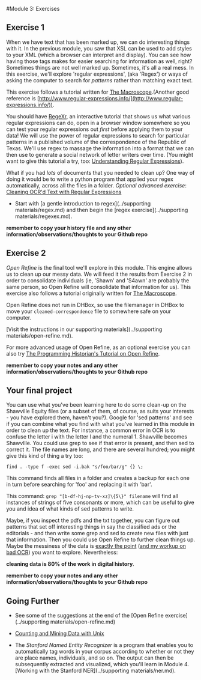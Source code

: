 
#Module 3: Exercises

## Exercise 1

When we have text that has been marked up, we can do interesting things with it. In the previous module, you saw that XSL can be used to add styles to your XML (which a browser can interpret and display). You can see how having those tags makes for easier searching for information as well, right? Sometimes things are not well marked up. Sometimes, it's all a real mess. In this exercise, we'll explore 'regular expressions', (aka 'Regex') or ways of asking the computer to search for *patterns* rather than matching exact text.

This exercise follows a tutorial written for [The Macroscope](http://themacroscope.org).(Another good reference is [http://www.regular-expressions.info/](http://www.regular-expressions.info/)).

You should have [RegeXr](http://www.regexr.com/), an interactive tutorial that shows us what various regular expressions can do, open in a browser window somewhere so you can test your regular expressions out _first_ before applying them to your data!  We will use the power of regular expressions to search for particular patterns in a published volume of the correspondence of the Republic of Texas. We'll use regex to massage the information into a format that we can then use to generate a social network of letter writers over time. (You might want to give this tutorial a try, too: [Understanding Regular Expressions](http://programminghistorian.org/lessons/understanding-regular-expressions)).

What if you had *lots* of documents that you needed to clean up? One way of doing it would be to write a python program that applied your regex automatically, across all the files in a folder. *Optional advanced exercise*: [Cleaning OCR'd Text with Regular Expressions](http://programminghistorian.org/lessons/cleaning-ocrd-text-with-regular-expressions)

* Start with [a gentle introduction to regex](../supporting materials/regex.md) and then begin the [regex exercise](../supporting materials/regexex.md).

**remember to copy your history file and any other information/observations/thoughts to your Github repo**

## Exercise 2

*Open Refine* is the final tool we'll explore in this module. This engine allows us to clean up our messy data. We will feed it the results from Exercise 2 in order to consolidate individuals (ie, 'Shawn' and 'S4awn' are probably the same person, so Open Refine will consolidate that information for us). This exercise also follows a tutorial originally written for [The Macroscope](http://themacroscope.org).

Open Refine does not run in DHBox, so use the filemanager in DHBox to move your `cleaned-correspondence` file to somewhere safe on your computer.

[Visit the instructions in our supporting materials](../supporting materials/open-refine.md).

For more advanced usage of Open Refine, as an optional exercise you can also try [The Programming Historian's Tutorial on Open Refine](http://programminghistorian.org/lessons/cleaning-data-with-openrefine).

**remember to copy your notes and any other information/observations/thoughts to your Github repo**

## Your final project

You can use what you've been learning here to do some clean-up on the Shawville Equity files (or a subset of them, of course, as suits your interests - you have explored them, haven't you?). Google for 'sed patterns' and see if you can combine what you find with what you've learned in this module in order to clean up the text. For instance, a common error in OCR is to confuse the letter i with the letter l and the numeral 1. Shawville becomes Shawvllle. You could use grep to see if that error is present, and then sed to correct it. The file names are long, and there are several hundred; you might give this kind of thing a try too:

`find . -type f -exec sed -i.bak "s/foo/bar/g" {} \;`

This command finds all files in a folder and creates a backup for each one in turn before searching for 'foo' and replacing it with 'bar'.

This command: `grep "[b-df-hj-np-tv-xz]\{5\}" filename` will find all instances of strings of five consonants or more, which can be useful to give you and idea of what kinds of sed patterns to write.

Maybe, if you inspect the pdfs and the txt together, you can figure out patterns that set off interesting things in say the classified ads or the editorials - and then write some grep and sed to create new files with just that information. Then you could use Open Refine to further clean things up. Maybe the messiness of the data is [exactly the point](https://smgprojects.github.io/experiment-bad-equity/) ([and my workup on bad OCR](https://smgprojects.github.io/experiment-determining-bad-ocr-via-automated-spellcheck/)) you want to explore. Nevertheless:

**cleaning data is 80% of the work in digital history**.

**remember to copy your notes and any other information/observations/thoughts to your Github repo**

## Going Further

+ See some of the suggestions at the end of the [Open Refine exercise](../supporting materials/open-refine.md)

+ [Counting and Mining Data with Unix](http://programminghistorian.org/lessons/research-data-with-unix)

+ The *Stanford Named Entity Recognizer* is a program that enables you to automatically tag words in your corpus according to whether or not they are place names, individuals, and so on. The output can then be subsequently extracted and visualized, which you'll learn in Module 4. [Working with the Stanford NER](../supporting materials/ner.md).
